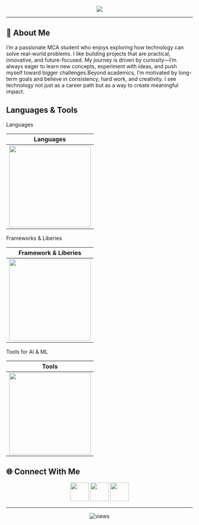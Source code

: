 <!-- Header Banner -->
<p align="center">
  <img src="https://capsule-render.vercel.app/api?type=waving&color=7F3ACE&height=200&section=header&text=I%20am%20Biman&fontSize=50&fontColor=ffffff&animation=fadeIn&fontAlignY=35" />
</p>




---

## 👋 About Me  
I’m a passionate MCA student who enjoys exploring how technology can solve real-world problems. I like building projects that are practical, innovative, and future-focused. My journey is driven by curiosity—I’m always eager to learn new concepts, experiment with ideas, and push myself toward bigger challenges.Beyond academics, I’m motivated by long-term goals and believe in consistency, hard work, and creativity. I see technology not just as a career path but as a way to create meaningful impact.

## Languages & Tools
Languages

| Languages |
|-----------|
| <img src="https://skillicons.dev/icons?i=java,python,c" width="220"/> |

Frameworks & Liberies

| Framework & Liberies |
|----------------------|
| <img src="https://skillicons.dev/icons?i=react,springboot" width="220"/> |

Tools for AI & ML

| Tools |
|-------|
| <img src="https://skillicons.dev/icons?i=git,linux,vscode,figma" width="220"/> |





## 🌐 Connect With Me  

<p align="center">
  <a href="https://linkedin.com/in/yourprofile"><img src="https://skillicons.dev/icons?i=linkedin" width="50"/></a>
  <a href="https://twitter.com/yourhandle"><img src="https://skillicons.dev/icons?i=twitter" width="50"/></a>
 <a href="mailto:your@email.com"><img src="https://skillicons.dev/icons?i=gmail" width="50"/></a>
</p>


---

<p align="center">
  <img src="https://komarev.com/ghpvc/?username=MrBimanRoy&label=Profile+Views&color=7F3ACE&style=flat" alt="views"/>
</p>
